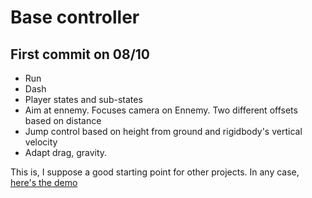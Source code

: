 # Base controller 


## First commit on 08/10

* Run
* Dash 
* Player states and sub-states
* Aim at ennemy. Focuses camera on Ennemy. Two different offsets based on distance 
* Jump control based on height from ground and rigidbody's vertical velocity
* Adapt drag, gravity. 


This is, I suppose a good starting point for other projects. In any case, [here's the demo](https://youtu.be/XQz9vYEU6Js)
